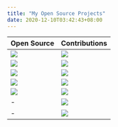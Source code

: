 ```yaml
---
title: "My Open Source Projects"
date: 2020-12-10T03:42:43+08:00
---
```


|  Open Source | Contributions  |
|  ----------  | -------------  |
| [![](https://readme-stats.francis.run/api/pin/?username=trisasnava&repo=OpenSourceGuide&bg_color=30,e96443,904e95&title_color=fff&text_color=fff%22)](https://guide.trisasnava.org) | [![](https://readme-stats.francis.run/api/pin/?username=anuraghazra&repo=github-readme-stats&bg_color=30,e96443,904e95&title_color=fff&text_color=fff%22)](https://github.com/anuraghazra/github-readme-stats/pulls?q=is:all%20author:francis-du) | 
| [![](https://readme-stats.francis.run/api/pin/?username=trisasnava&repo=trisasnava.github.io&bg_color=30,e96443,904e95&title_color=fff&text_color=fff%22)](https://trisasnava.org/) | [![](https://readme-stats.francis.run/api/pin/?username=Qihoo360&repo=Quicksql&bg_color=30,e96443,904e95&title_color=fff&text_color=fff%22)](https://github.com/Qihoo360/Quicksql/pulls?q=is:all%20author:francis-du) |
| [![](https://readme-stats.francis.run/api/pin/?username=francis-du&repo=URL-Shortener&bg_color=30,e96443,904e95&title_color=fff&text_color=fff%22)](https://github.com/francis-du/URL-Shortener) | [![](https://readme-stats.francis.run/api/pin/?username=ireneontheway&repo=ireneontheway.github.io&bg_color=30,e96443,904e95&title_color=fff&text_color=fff%22)](https://github.com/ireneontheway/ireneontheway.github.io/commits?author=francis-du) |
| [![](https://readme-stats.francis.run/api/pin/?username=trisasnava&repo=koifish&bg_color=30,e96443,904e95&title_color=fff&text_color=fff%22)](https://github.com/trisasnava/koifish/commits?author=francis-du) | [![](https://readme-stats.francis.run/api/pin/?username=pyreadline&repo=pyreadline&bg_color=30,e96443,904e95&title_color=fff&text_color=fff%22)](https://github.com/pyreadline/pyreadline/pulls?q=is:all%20author:francis-du) |
| [![](https://readme-stats.francis.run/api/pin/?username=francis-du&repo=francis.run&bg_color=30,e96443,904e95&title_color=fff&text_color=fff%22)](https://github.com/francis-du/francis.run) | [![](https://readme-stats.francis.run/api/pin/?username=kaiyuanshe&repo=osschat&bg_color=30,e96443,904e95&title_color=fff&text_color=fff%22)](https://github.com/kaiyuanshe/osschat/pulls?q=is:all%20author:francis-du) |
| - | [![](https://readme-stats.francis.run/api/pin/?username=apache&repo=iotdb&bg_color=30,e96443,904e95&title_color=fff&text_color=fff%22)](https://github.com/apache/iotdb/pulls?q=is:all%20author:francis-du) |
| - | [![](https://readme-stats.francis.run/api/pin/?username=netdata&repo=localization&bg_color=30,e96443,904e95&title_color=fff&text_color=fff%22)](https://github.com/netdata/localization/pulls?q=is:all%20author:francis-du) |